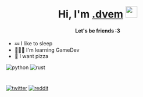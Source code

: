 <h1 align="center">Hi, I'm <a href="https://github.com/dvenru" target="_blank">.dvem</a> 
<img src="https://github.com/blackcater/blackcater/raw/main/images/Hi.gif" height="32"/></h1>
<h4 align="center">Let's be friends :3</h4>

- 💤 I like to sleep
- 🧑🏻‍💻 I'm learning GameDev
- 🍕 I want pizza

![python](https://img.shields.io/badge/Python-0089BA?style=flat&logo=)
![rust](https://img.shields.io/badge/Rust-FF9671?style=flat&logo=)
#

[![twitter](https://img.shields.io/badge/Twitter-222831?style=for-the-badge&logo=twitter)](https://twitter.com/DVEN_PRO)
[![reddit](https://img.shields.io/badge/reddit-222831?style=for-the-badge&logo=reddit)](https://www.reddit.com/user/DValentinRU)
